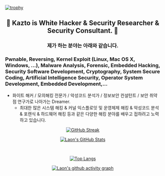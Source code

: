 [![trophy](https://github-profile-trophy.vercel.app/?username=KaztoRay&theme=algolia&column=10)](https://github.com/Luon/)

<div align = "center">
<h2> 💫 Kazto is White Hacker & Security Researcher & Security Consultant. 💫 </h2>
</div>

<div align = "center">
<h3> 제가 하는 분야는 아래와 같습니다. </h3>
</div>

### Pwnable, Reversing, Kernel Exploit (Linux, Mac OS X, Windows, ...), Malware Analysis, Forensic, Embedded Hacking, Security Software Development, Cryptography, System Secure Coding, Artificial Intelligence Security, Operator System Development, Embedded Development,...
 
- 화이트 해커 / 모의해킹 전문가 / 악성코드 분석가 / 정보보안 컨설턴트 / 보안 취약점 연구가로 나아가는 Dreamer.
   - 최대한 많은 시스템 해킹 & 커널 익스플로잇 및 운영체제 해킹 & 악성코드 분석 & 포렌식 & 하드웨어 해킹 등과 같은 다양한 해킹 분야를 배우고 접하려고 노력하고 있습니다.

<div align = "center">

[![GitHub Streak](https://github-readme-streak-stats.herokuapp.com/?user=KaztoRay&theme=holi-theme)](https://git.io/streak-stats)

[![Laon's GitHub Stats](https://github-readme-stats.vercel.app/api?username=KaztoRay&hide=contribs,prs&show_icons=true&theme=ambient_gradient)](https://github.com/anuraghazra/github-readme-stats)

<br>

[![Top Langs](https://github-readme-stats.vercel.app/api/top-langs/?username=KaztoRay&langs_count=10&hide=contribs,prs&show_icons=true&theme=ambient_gradient)](https://github.com/anuraghazra/github-readme-stats)

[![Laon's github activity graph](https://github-readme-activity-graph.vercel.app/graph?username=KaztoRay&theme=react-dark&border=true)](https://github.com/ashutosh00710/github-readme-activity-graph)

</div>
 
 

